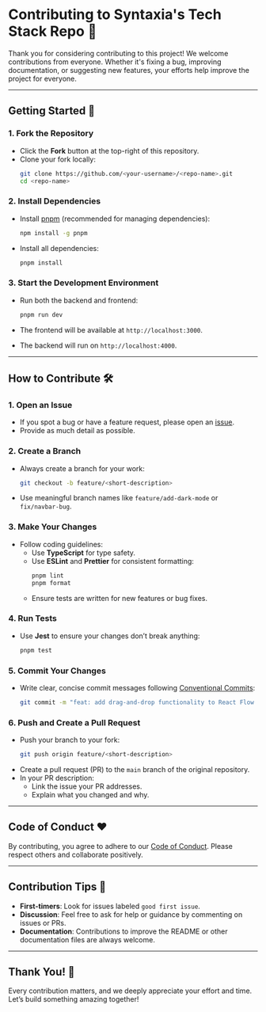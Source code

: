 # Contributing to Syntaxia's Tech Stack Repo 🎉

Thank you for considering contributing to this project! We welcome contributions from everyone. Whether it's fixing a bug, improving documentation, or suggesting new features, your efforts help improve the project for everyone.

---

## Getting Started 🚀

### 1. Fork the Repository

- Click the **Fork** button at the top-right of this repository.
- Clone your fork locally:
   ```bash
   git clone https://github.com/<your-username>/<repo-name>.git
   cd <repo-name>
   ```

### 2. Install Dependencies

- Install [pnpm](https://pnpm.io/) (recommended for managing dependencies):
   ```bash
   npm install -g pnpm
   ```
- Install all dependencies:
   ```bash
   pnpm install
   ```

### 3. Start the Development Environment

- Run both the backend and frontend:

   ```bash
   pnpm run dev
   ```

- The frontend will be available at `http://localhost:3000`.
- The backend will run on `http://localhost:4000`.

---

## How to Contribute 🛠️

### 1. Open an Issue

- If you spot a bug or have a feature request, please open an [issue](https://github.com/Syntaxia/architecture-diagram-builder/issues).
- Provide as much detail as possible.

### 2. Create a Branch

- Always create a branch for your work:
   ```bash
   git checkout -b feature/<short-description>
   ```
- Use meaningful branch names like `feature/add-dark-mode` or `fix/navbar-bug`.

### 3. Make Your Changes

- Follow coding guidelines:
   - Use **TypeScript** for type safety.
   - Use **ESLint** and **Prettier** for consistent formatting:
      ```bash
      pnpm lint
      pnpm format
      ```
   - Ensure tests are written for new features or bug fixes.

### 4. Run Tests

- Use **Jest** to ensure your changes don’t break anything:
   ```bash
   pnpm test
   ```

### 5. Commit Your Changes

- Write clear, concise commit messages following [Conventional Commits](https://www.conventionalcommits.org/):
   ```bash
   git commit -m "feat: add drag-and-drop functionality to React Flow editor"
   ```

### 6. Push and Create a Pull Request

- Push your branch to your fork:
   ```bash
   git push origin feature/<short-description>
   ```
- Create a pull request (PR) to the `main` branch of the original repository.
- In your PR description:
   - Link the issue your PR addresses.
   - Explain what you changed and why.

---

## Code of Conduct ❤️

By contributing, you agree to adhere to our [Code of Conduct](./CODE_OF_CONDUCT.md). Please respect others and collaborate positively.

---

## Contribution Tips 📝

- **First-timers**: Look for issues labeled `good first issue`.
- **Discussion**: Feel free to ask for help or guidance by commenting on issues or PRs.
- **Documentation**: Contributions to improve the README or other documentation files are always welcome.

---

## Thank You! 🙌

Every contribution matters, and we deeply appreciate your effort and time. Let’s build something amazing together!
